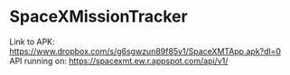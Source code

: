 # SpaceXMissionTracker

Link to APK: https://www.dropbox.com/s/g6sgwzun89f85v1/SpaceXMTApp.apk?dl=0
API running on: https://spacexmt.ew.r.appspot.com/api/v1/
